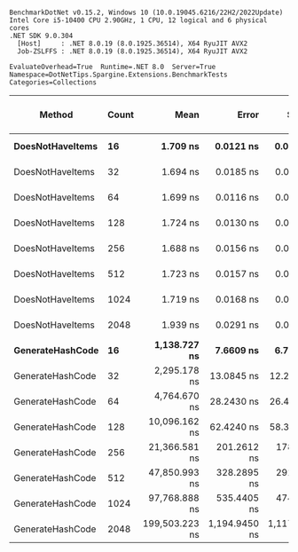 ```

BenchmarkDotNet v0.15.2, Windows 10 (10.0.19045.6216/22H2/2022Update)
Intel Core i5-10400 CPU 2.90GHz, 1 CPU, 12 logical and 6 physical cores
.NET SDK 9.0.304
  [Host]     : .NET 8.0.19 (8.0.1925.36514), X64 RyuJIT AVX2
  Job-ZSLFFS : .NET 8.0.19 (8.0.1925.36514), X64 RyuJIT AVX2

EvaluateOverhead=True  Runtime=.NET 8.0  Server=True  
Namespace=DotNetTips.Spargine.Extensions.BenchmarkTests  Categories=Collections  

```
| Method           | Count | Mean           | Error         | StdDev        | StdErr      | Min            | Q1             | Median         | Q3             | Max            | Op/s          | CI99.9% Margin | Iterations | Kurtosis | MValue | Skewness | Rank | LogicalGroup | Baseline | Code Size | Exceptions | Completed Work Items | Lock Contentions | Allocated |
|----------------- |------ |---------------:|--------------:|--------------:|------------:|---------------:|---------------:|---------------:|---------------:|---------------:|--------------:|---------------:|-----------:|---------:|-------:|---------:|-----:|------------- |--------- |----------:|-----------:|---------------------:|-----------------:|----------:|
| **DoesNotHaveItems** | **16**    |       **1.709 ns** |     **0.0121 ns** |     **0.0113 ns** |   **0.0029 ns** |       **1.692 ns** |       **1.703 ns** |       **1.705 ns** |       **1.718 ns** |       **1.728 ns** | **585,144,319.7** |      **7.4985 ns** |      **15.00** |    **1.898** |  **2.000** |   **0.3228** |    **1** | *****            | **No**       |      **65 B** |          **-** |                    **-** |                **-** |         **-** |
| DoesNotHaveItems | 32    |       1.694 ns |     0.0185 ns |     0.0164 ns |   0.0044 ns |       1.650 ns |       1.689 ns |       1.696 ns |       1.703 ns |       1.713 ns | 590,224,453.9 |      6.9978 ns |      14.00 |    4.130 |  2.000 |  -1.1820 |    1 | *            | No       |      65 B |          - |                    - |                - |         - |
| DoesNotHaveItems | 64    |       1.699 ns |     0.0116 ns |     0.0103 ns |   0.0027 ns |       1.682 ns |       1.696 ns |       1.701 ns |       1.706 ns |       1.713 ns | 588,668,242.7 |      6.9986 ns |      14.00 |    1.945 |  2.000 |  -0.5922 |    1 | *            | No       |      65 B |          - |                    - |                - |         - |
| DoesNotHaveItems | 128   |       1.724 ns |     0.0130 ns |     0.0115 ns |   0.0031 ns |       1.708 ns |       1.716 ns |       1.724 ns |       1.730 ns |       1.747 ns | 580,171,023.2 |      6.9985 ns |      14.00 |    2.093 |  2.000 |   0.2379 |    1 | *            | No       |      65 B |          - |                    - |                - |         - |
| DoesNotHaveItems | 256   |       1.688 ns |     0.0156 ns |     0.0146 ns |   0.0038 ns |       1.658 ns |       1.679 ns |       1.694 ns |       1.696 ns |       1.708 ns | 592,265,495.9 |      7.4981 ns |      15.00 |    2.188 |  2.000 |  -0.7318 |    1 | *            | No       |      65 B |          - |                    - |                - |         - |
| DoesNotHaveItems | 512   |       1.723 ns |     0.0157 ns |     0.0146 ns |   0.0038 ns |       1.692 ns |       1.715 ns |       1.722 ns |       1.736 ns |       1.742 ns | 580,263,161.4 |      7.4981 ns |      15.00 |    2.066 |  2.000 |  -0.4053 |    1 | *            | No       |      65 B |          - |                    - |                - |         - |
| DoesNotHaveItems | 1024  |       1.719 ns |     0.0168 ns |     0.0157 ns |   0.0041 ns |       1.685 ns |       1.710 ns |       1.725 ns |       1.731 ns |       1.737 ns | 581,790,683.7 |      7.4980 ns |      15.00 |    2.229 |  2.000 |  -0.7028 |    1 | *            | No       |      65 B |          - |                    - |                - |         - |
| DoesNotHaveItems | 2048  |       1.939 ns |     0.0291 ns |     0.0273 ns |   0.0070 ns |       1.887 ns |       1.924 ns |       1.942 ns |       1.955 ns |       1.985 ns | 515,759,156.8 |      7.4965 ns |      15.00 |    2.086 |  2.000 |  -0.3078 |    2 | *            | No       |      65 B |          - |                    - |                - |         - |
| **GenerateHashCode** | **16**    |   **1,138.727 ns** |     **7.6609 ns** |     **6.7912 ns** |   **1.8150 ns** |   **1,127.193 ns** |   **1,136.537 ns** |   **1,139.454 ns** |   **1,143.058 ns** |   **1,150.632 ns** |     **878,173.5** |      **6.0925 ns** |      **14.00** |    **2.125** |  **2.000** |  **-0.2857** |    **3** | *****            | **No**       |        **NA** |          **-** |                    **-** |                **-** |      **40 B** |
| GenerateHashCode | 32    |   2,295.178 ns |    13.0845 ns |    12.2392 ns |   3.1601 ns |   2,277.498 ns |   2,286.865 ns |   2,295.153 ns |   2,304.617 ns |   2,322.487 ns |     435,696.0 |      5.9199 ns |      15.00 |    2.450 |  2.000 |   0.3732 |    4 | *            | No       |        NA |          - |                    - |                - |      40 B |
| GenerateHashCode | 64    |   4,764.670 ns |    28.2430 ns |    26.4185 ns |   6.8212 ns |   4,707.905 ns |   4,751.097 ns |   4,771.296 ns |   4,783.088 ns |   4,804.524 ns |     209,878.1 |      4.0894 ns |      15.00 |    2.348 |  2.000 |  -0.5094 |    5 | *            | No       |        NA |          - |                    - |                - |      40 B |
| GenerateHashCode | 128   |  10,096.162 ns |    62.4240 ns |    58.3915 ns |  15.0766 ns |   9,998.224 ns |  10,056.983 ns |  10,091.954 ns |  10,127.918 ns |  10,214.799 ns |      99,047.5 |     -0.0383 ns |      15.00 |    2.233 |  2.000 |   0.4029 |    6 | *            | No       |        NA |          - |                    - |                - |      40 B |
| GenerateHashCode | 256   |  21,366.581 ns |   201.2612 ns |   178.4128 ns |  47.6828 ns |  20,984.366 ns |  21,268.013 ns |  21,383.109 ns |  21,472.166 ns |  21,641.122 ns |      46,802.1 |    -16.8414 ns |      14.00 |    2.432 |  2.000 |  -0.5043 |    7 | *            | No       |        NA |          - |                    - |                - |      40 B |
| GenerateHashCode | 512   |  47,850.993 ns |   328.2895 ns |   291.0201 ns |  77.7784 ns |  47,401.038 ns |  47,646.877 ns |  47,843.323 ns |  48,031.221 ns |  48,363.690 ns |      20,898.2 |    -31.8892 ns |      14.00 |    1.892 |  2.000 |   0.1058 |    8 | *            | No       |        NA |          - |                    - |                - |      40 B |
| GenerateHashCode | 1024  |  97,768.888 ns |   535.4405 ns |   474.6541 ns | 126.8566 ns |  96,980.707 ns |  97,388.220 ns |  97,926.117 ns |  98,076.227 ns |  98,527.509 ns |      10,228.2 |    -56.4283 ns |      14.00 |    1.695 |  2.000 |  -0.3030 |    9 | *            | No       |        NA |          - |                    - |                - |      40 B |
| GenerateHashCode | 2048  | 199,503.223 ns | 1,194.9450 ns | 1,117.7523 ns | 288.6024 ns | 197,555.603 ns | 198,839.929 ns | 199,435.779 ns | 200,276.477 ns | 201,351.697 ns |       5,012.5 |   -136.8012 ns |      15.00 |    1.911 |  2.000 |  -0.0442 |   10 | *            | No       |        NA |          - |                    - |                - |      40 B |
